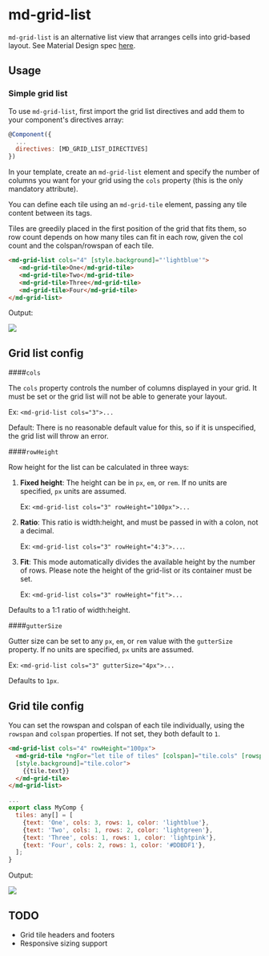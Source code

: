 # md-grid-list

`md-grid-list` is an alternative list view that arranges cells into grid-based layout. 
See Material Design spec [here](https://www.google.com/design/spec/components/grid-lists.html).

## Usage

### Simple grid list

To use `md-grid-list`, first import the grid list directives and add them to your component's directives 
array:

```javascript
@Component({
  ...
  directives: [MD_GRID_LIST_DIRECTIVES]
})
```

In your template, create an `md-grid-list` element and specify the number of columns you want for
your grid using the `cols` property (this is the only mandatory attribute). 

You can define each tile using an `md-grid-tile` element, passing any tile content between its tags.

Tiles are greedily placed in the first position of the grid that fits them, so row count depends on 
how many tiles can fit in each row, given the col count and the colspan/rowspan of each tile.

```html
<md-grid-list cols="4" [style.background]="'lightblue'">
   <md-grid-tile>One</md-grid-tile>
   <md-grid-tile>Two</md-grid-tile>
   <md-grid-tile>Three</md-grid-tile>
   <md-grid-tile>Four</md-grid-tile>
</md-grid-list>
```

Output:

<img src="https://material.angularjs.org/material2_assets/grid-list/basic-grid-list.png">

## Grid list config

####`cols`

The `cols` property controls the number of columns displayed in your grid. It must be set or the 
grid list will not be able to generate your layout.

Ex: `<md-grid-list cols="3">...`

Default: There is no reasonable default value for this, so if it is unspecified, the grid list will 
throw an error.

####`rowHeight`

Row height for the list can be calculated in three ways:

1. **Fixed height**: The height can be in `px`, `em`, or `rem`.  If no units are specified, `px` 
units are assumed. 
   
   Ex: `<md-grid-list cols="3" rowHeight="100px">...`
        
2. **Ratio**: This ratio is width:height, and must be passed in with a colon, not a decimal.

   Ex: `<md-grid-list cols="3" rowHeight="4:3">...`.
        
3. **Fit**:  This mode automatically divides the available height by the number of rows.  Please note
the height of the grid-list or its container must be set.  

   Ex: `<md-grid-list cols="3" rowHeight="fit">...`

Defaults to a 1:1 ratio of width:height. 
        
####`gutterSize`

Gutter size can be set to any `px`, `em`, or `rem` value with the `gutterSize` property.  If no 
units are specified, `px` units are assumed.

Ex: `<md-grid-list cols="3" gutterSize="4px">...`

Defaults to `1px`.
        
## Grid tile config

You can set the rowspan and colspan of each tile individually, using the `rowspan` and `colspan` 
properties.  If not set, they both default to `1`.

```html
<md-grid-list cols="4" rowHeight="100px">
  <md-grid-tile *ngFor="let tile of tiles" [colspan]="tile.cols" [rowspan]="tile.rows"
  [style.background]="tile.color">
    {{tile.text}}
  </md-grid-tile>
</md-grid-list>
```

```javascript
...
export class MyComp {
  tiles: any[] = [
    {text: 'One', cols: 3, rows: 1, color: 'lightblue'},
    {text: 'Two', cols: 1, rows: 2, color: 'lightgreen'},
    {text: 'Three', cols: 1, rows: 1, color: 'lightpink'},
    {text: 'Four', cols: 2, rows: 1, color: '#DDBDF1'},
  ];
}
```

Output:

<img src="https://material.angularjs.org/material2_assets/grid-list/fancy-grid-list.png">

## TODO

- Grid tile headers and footers
- Responsive sizing support